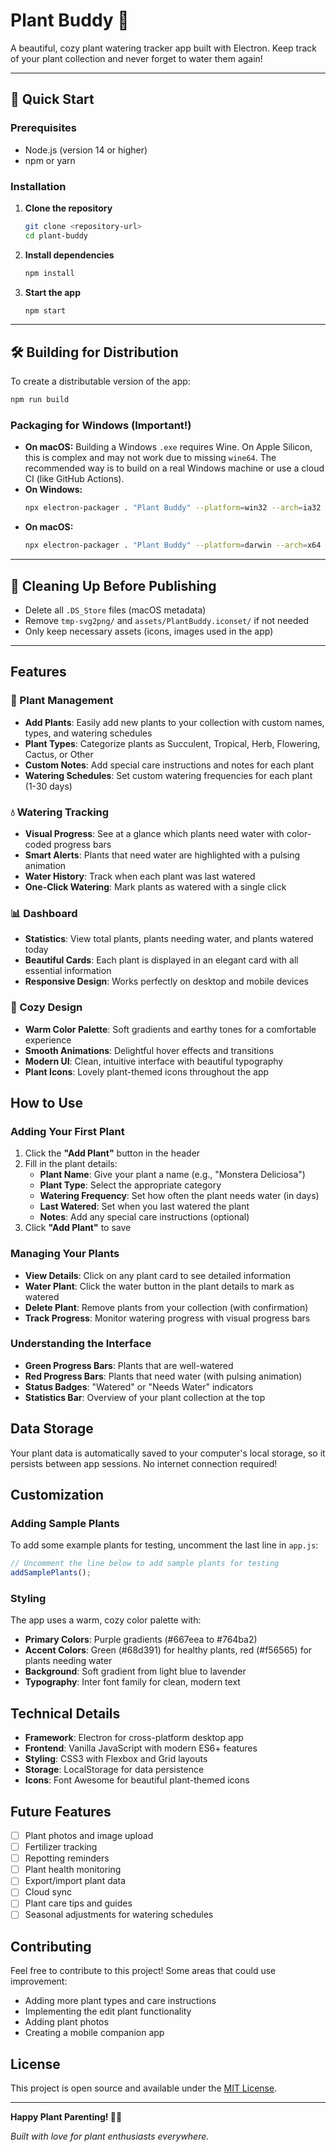 # Plant Buddy 🌱

A beautiful, cozy plant watering tracker app built with Electron. Keep track of your plant collection and never forget to water them again!

---

## 🚀 Quick Start

### Prerequisites
- Node.js (version 14 or higher)
- npm or yarn

### Installation
1. **Clone the repository**
   ```bash
   git clone <repository-url>
   cd plant-buddy
   ```
2. **Install dependencies**
   ```bash
   npm install
   ```
3. **Start the app**
   ```bash
   npm start
   ```

---

## 🛠️ Building for Distribution

To create a distributable version of the app:
```bash
npm run build
```

### Packaging for Windows (Important!)
- **On macOS:** Building a Windows `.exe` requires Wine. On Apple Silicon, this is complex and may not work due to missing `wine64`. The recommended way is to build on a real Windows machine or use a cloud CI (like GitHub Actions).
- **On Windows:**
  ```bash
  npx electron-packager . "Plant Buddy" --platform=win32 --arch=ia32 --icon=assets/electron.ico --overwrite
  ```
- **On macOS:**
  ```bash
  npx electron-packager . "Plant Buddy" --platform=darwin --arch=x64 --icon=assets/electron.icns --overwrite
  ```

---

## 🧹 Cleaning Up Before Publishing
- Delete all `.DS_Store` files (macOS metadata)
- Remove `tmp-svg2png/` and `assets/PlantBuddy.iconset/` if not needed
- Only keep necessary assets (icons, images used in the app)

---

## Features

### 🌿 Plant Management
- **Add Plants**: Easily add new plants to your collection with custom names, types, and watering schedules
- **Plant Types**: Categorize plants as Succulent, Tropical, Herb, Flowering, Cactus, or Other
- **Custom Notes**: Add special care instructions and notes for each plant
- **Watering Schedules**: Set custom watering frequencies for each plant (1-30 days)

### 💧 Watering Tracking
- **Visual Progress**: See at a glance which plants need water with color-coded progress bars
- **Smart Alerts**: Plants that need water are highlighted with a pulsing animation
- **Water History**: Track when each plant was last watered
- **One-Click Watering**: Mark plants as watered with a single click

### 📊 Dashboard
- **Statistics**: View total plants, plants needing water, and plants watered today
- **Beautiful Cards**: Each plant is displayed in an elegant card with all essential information
- **Responsive Design**: Works perfectly on desktop and mobile devices

### 🎨 Cozy Design
- **Warm Color Palette**: Soft gradients and earthy tones for a comfortable experience
- **Smooth Animations**: Delightful hover effects and transitions
- **Modern UI**: Clean, intuitive interface with beautiful typography
- **Plant Icons**: Lovely plant-themed icons throughout the app

## How to Use

### Adding Your First Plant

1. Click the **"Add Plant"** button in the header
2. Fill in the plant details:
   - **Plant Name**: Give your plant a name (e.g., "Monstera Deliciosa")
   - **Plant Type**: Select the appropriate category
   - **Watering Frequency**: Set how often the plant needs water (in days)
   - **Last Watered**: Set when you last watered the plant
   - **Notes**: Add any special care instructions (optional)
3. Click **"Add Plant"** to save

### Managing Your Plants

- **View Details**: Click on any plant card to see detailed information
- **Water Plant**: Click the water button in the plant details to mark as watered
- **Delete Plant**: Remove plants from your collection (with confirmation)
- **Track Progress**: Monitor watering progress with visual progress bars

### Understanding the Interface

- **Green Progress Bars**: Plants that are well-watered
- **Red Progress Bars**: Plants that need water (with pulsing animation)
- **Status Badges**: "Watered" or "Needs Water" indicators
- **Statistics Bar**: Overview of your plant collection at the top

## Data Storage

Your plant data is automatically saved to your computer's local storage, so it persists between app sessions. No internet connection required!

## Customization

### Adding Sample Plants

To add some example plants for testing, uncomment the last line in `app.js`:

```javascript
// Uncomment the line below to add sample plants for testing
addSamplePlants();
```

### Styling

The app uses a warm, cozy color palette with:
- **Primary Colors**: Purple gradients (#667eea to #764ba2)
- **Accent Colors**: Green (#68d391) for healthy plants, red (#f56565) for plants needing water
- **Background**: Soft gradient from light blue to lavender
- **Typography**: Inter font family for clean, modern text

## Technical Details

- **Framework**: Electron for cross-platform desktop app
- **Frontend**: Vanilla JavaScript with modern ES6+ features
- **Styling**: CSS3 with Flexbox and Grid layouts
- **Storage**: LocalStorage for data persistence
- **Icons**: Font Awesome for beautiful plant-themed icons

## Future Features

- [ ] Plant photos and image upload
- [ ] Fertilizer tracking
- [ ] Repotting reminders
- [ ] Plant health monitoring
- [ ] Export/import plant data
- [ ] Cloud sync
- [ ] Plant care tips and guides
- [ ] Seasonal adjustments for watering schedules

## Contributing

Feel free to contribute to this project! Some areas that could use improvement:
- Adding more plant types and care instructions
- Implementing the edit plant functionality
- Adding plant photos
- Creating a mobile companion app

## License

This project is open source and available under the [MIT License](LICENSE).

---

**Happy Plant Parenting! 🌱💚**

*Built with love for plant enthusiasts everywhere.* 